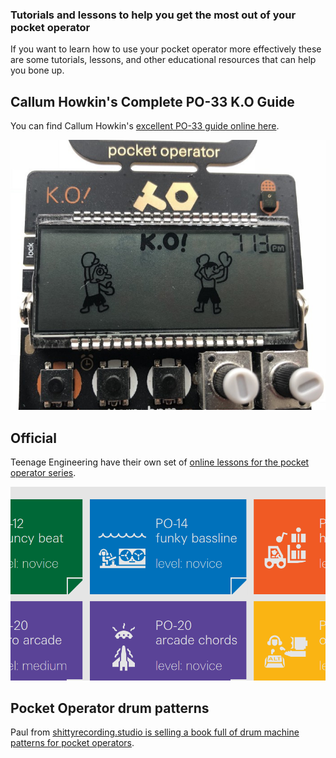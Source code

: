 ### Tutorials and lessons to help you get the most out of your pocket operator

If you want to learn how to use your pocket operator more effectively these are some tutorials, lessons, and other educational resources that can help you bone up.

## Callum Howkin's Complete PO-33 K.O Guide

You can find Callum Howkin's [excellent PO-33 guide online here](https://medium.com/callumhowkins/the-complete-teenage-engineering-po33-k-o-guide-89d5e2fd6a2a).

[![Callum Howkins PO-33](img/content/callum-howkins-tutorial-po-33.jpg)](https://medium.com/callumhowkins/the-complete-teenage-engineering-po33-k-o-guide-89d5e2fd6a2a)

## Official

Teenage Engineering have their own set of [online lessons for the pocket operator series](https://teenage.engineering/ems#lessons).

[![Pocket Operator lessons and tutorials](img/content/po-online-lessons.png)](https://teenage.engineering/ems#lessons)

## Pocket Operator drum patterns

Paul from [shittyrecording.studio is selling a book full of drum machine patterns for pocket operators](https://shittyrecording.studio/).
